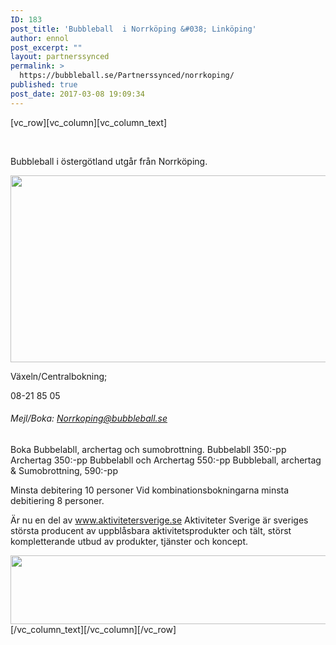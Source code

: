 ```yaml
---
ID: 183
post_title: 'Bubbleball  i Norrköping &#038; Linköping'
author: ennol
post_excerpt: ""
layout: partnerssynced
permalink: >
  https://bubbleball.se/Partnerssynced/norrkoping/
published: true
post_date: 2017-03-08 19:09:34
---
```

[vc_row][vc_column][vc_column_text]
<div id="block_88052326_text_content" class="text_content">

&nbsp;
<div id="block_88052328_text_content" class="text_content">

Bubbleball i östergötland utgår från Norrköping.

<img class="alignnone size-full wp-image-1308" src="https://bubbleball.se/wp-content/uploads/2018/03/Erbjudande-WEB.jpg" alt="" width="880" height="299" />

Växeln/Centralbokning;

08-21 85 05
<h6>Mejl/Boka:
<a href="mailto:Norrkoping@bubbleball.se">Norrkoping@bubbleball.se</a></h6>
Boka Bubbelabll, archertag och sumobrottning.
Bubbelabll 350:-pp
Archertag 350:-pp
Bubbelabll och Archertag 550:-pp
Bubbleball, archertag &amp; Sumobrottning, 590:-pp

Minsta debitering 10 personer
Vid kombinationsbokningarna minsta debitiering 8 personer.

Är nu en del av <a href="http://www.aktivitetersverige.se">www.aktivitetersverige.se</a>
Aktiviteter Sverige är sveriges största producent av uppblåsbara aktivitetsprodukter och tält, störst kompletterande utbud av produkter, tjänster och koncept.

<img class="alignnone wp-image-1579" src="https://bubbleball.se/wp-content/uploads/2017/03/Aktsve-120cm.jpg" alt="" width="536" height="110" />

</div>
</div>
[/vc_column_text][/vc_column][/vc_row]